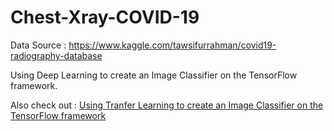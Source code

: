 # Chest-Xray-COVID-19

Data Source : https://www.kaggle.com/tawsifurrahman/covid19-radiography-database

Using Deep Learning to create an Image Classifier on the TensorFlow framework.

Also check out : [Using Tranfer Learning to create an Image Classifier on the TensorFlow framework](https://github.com/NagarajaN-Nethi/VGG-16)

